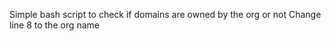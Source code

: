 <span>Simple bash script to check if domains are owned by the org or not</span></span>
<span>Change line 8 to the org name</span>
